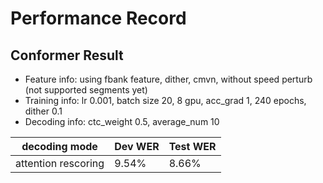 # Performance Record

## Conformer Result

* Feature info: using fbank feature, dither, cmvn, without speed perturb (not supported segments yet)
* Training info: lr 0.001, batch size 20, 8 gpu, acc_grad 1, 240 epochs, dither 0.1
* Decoding info: ctc_weight 0.5, average_num 10


| decoding mode             | Dev WER   | Test WER|
|---------------------------|-------|---|
| attention rescoring       |  9.54% |8.66%|
